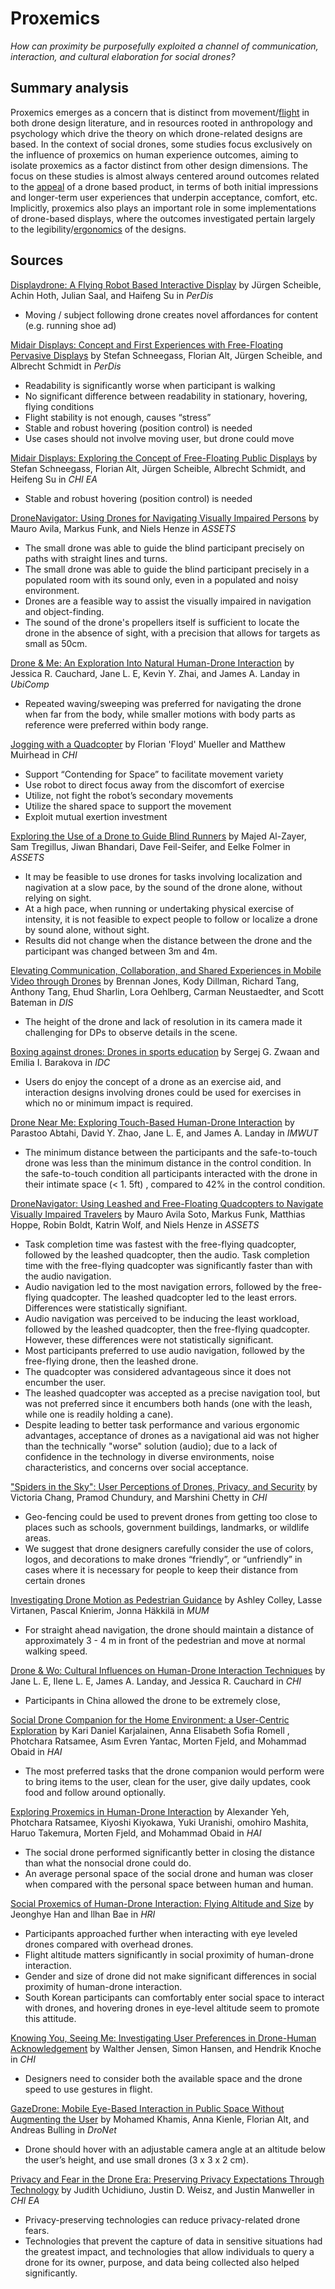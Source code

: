 # Proxemics

*How can proximity be purposefully exploited a channel of communication, interaction, and cultural elaboration for social drones?*

## Summary analysis
 
Proxemics emerges as a concern that is distinct from movement/[flight](https://github.com/socialdrones/designreview/blob/master/design-concerns/ddc/flight.md) in both drone design literature, and in resources rooted in anthropology and psychology which drive the theory on which drone-related designs are based. In the context of social drones, some studies focus exclusively on the influence of proxemics on human experience outcomes, aiming to isolate proxemics as a factor distinct from other design dimensions. The focus on these studies is almost always centered around outcomes related to the [appeal](https://github.com/socialdrones/designreview/blob/master/design-concerns/hcc/appeal.md) of a drone based product, in terms of both initial impressions and longer-term user experiences that underpin acceptance, comfort, etc. Implicitly, proxemics also plays an important role in some implementations of drone-based displays, where the outcomes investigated pertain largely to the legibility/[ergonomics](https://github.com/socialdrones/designreview/blob/master/design-concerns/hcc/ergonomics.md) of the designs.

## Sources

[Displaydrone: A Flying Robot Based Interactive Display](2013_Scheible_Displaydrone.md) by Jürgen Scheible, Achin Hoth, Julian Saal, and Haifeng Su in *PerDis*

- Moving / subject following drone creates novel affordances for content (e.g. running shoe ad)

[Midair Displays: Concept and First Experiences with Free-Floating Pervasive Displays](2014_Schneegass_PerDis.md) by Stefan Schneegass, Florian Alt, Jürgen Scheible, and Albrecht Schmidt in *PerDis*

- Readability is significantly worse when participant is walking
- No significant difference between readability in stationary, hovering, flying conditions
- Flight stability is not enough, causes “stress”
- Stable and robust hovering (position control) is needed
- Use cases should not involve moving user, but drone could move

[Midair Displays: Exploring the Concept of Free-Floating Public Displays](2014_Schneegass_Exploring.md) by Stefan Schneegass, Florian Alt, Jürgen Scheible, Albrecht Schmidt, and Heifeng Su in *CHI EA*

- Stable and robust hovering (position control) is needed

[DroneNavigator: Using Drones for Navigating Visually Impaired Persons](2015_Avila_DroneNavigator.md) by Mauro Avila, Markus Funk, and Niels Henze in *ASSETS*

- The small drone was able to guide the blind participant precisely on paths with straight lines and turns.
- The small drone was able to guide the blind participant precisely in a populated room with its sound only, even in a populated and noisy environment.
- Drones are a feasible way to assist the visually impaired in navigation and object-finding.
- The sound of the drone's propellers itself is sufficient to locate the drone in the absence of sight, with a precision that allows for targets as small as 50cm.

[Drone & Me: An Exploration Into Natural Human-Drone Interaction](2015_Cauchard_DroneAndMe.md) by Jessica R. Cauchard, Jane L. E, Kevin Y. Zhai, and James A. Landay in *UbiComp*

- Repeated waving/sweeping was preferred for navigating the drone when far from the body, while smaller motions with body parts as reference were preferred within body range.

[Jogging with a Quadcopter](2015_Mueller_Jogging.md) by Florian 'Floyd' Mueller and Matthew Muirhead in *CHI*

- Support “Contending for Space” to facilitate movement variety
- Use robot to direct focus away from the discomfort of exercise
- Utilize, not fight the robot’s secondary movements
- Utilize the shared space to support the movement 
- Exploit mutual exertion investment

[Exploring the Use of a Drone to Guide Blind Runners](2016_AlZayer_Runners.md) by Majed Al-Zayer, Sam Tregillus, Jiwan Bhandari, Dave Feil-Seifer, and Eelke Folmer in *ASSETS*

- It may be feasible to use drones for tasks involving localization and nagivation at a slow pace, by the sound of the drone alone, without relying on sight.
- At a high pace, when running or undertaking physical exercise of intensity, it is not feasible to expect people to follow or localize a drone by sound alone, without sight.
- Results did not change when the distance between the drone and the participant was changed between 3m and 4m.

[Elevating Communication, Collaboration, and Shared Experiences in Mobile Video through Drones](2016_Jones_MobileVideo.md) by Brennan Jones, Kody Dillman, Richard Tang, Anthony Tang, Ehud Sharlin, Lora Oehlberg, Carman Neustaedter, and Scott Bateman in *DIS*

- The height of the drone and lack of resolution in its camera made it challenging for DPs to observe details in the scene.

[Boxing against drones: Drones in sports education](2016_Zwaan_Boxing.md) by Sergej G. Zwaan and Emilia I. Barakova in *IDC*

- Users do enjoy the concept of a drone as an exercise aid, and interaction designs involving drones could be used for exercises in which no or minimum impact is required.

[Drone Near Me: Exploring Touch-Based Human-Drone Interaction](2017_Abtahi_DroneNearMe.md) by Parastoo Abtahi, David Y. Zhao, Jane L. E, and James A. Landay in *IMWUT*

- The minimum distance between the participants and the safe-to-touch drone was less than the minimum distance in the control condition. In the safe-to-touch condition all participants interacted with the drone in their intimate space (< 1. 5ft) , compared to 42% in the control condition.

[DroneNavigator: Using Leashed and Free-Floating Quadcopters to Navigate Visually Impaired Travelers](2017_AvilaSoto_DroneNavigator.md) by Mauro Avila Soto, Markus Funk, Matthias Hoppe, Robin Boldt, Katrin Wolf, and Niels Henze in *ASSETS*

- Task completion time was fastest with the free-flying quadcopter, followed by the leashed quadcopter, then the audio. Task completion time with the free-flying quadcopter was significantly faster than with the audio navigation.
- Audio navigation led to the most navigation errors, followed by the free-flying quadcopter. The leashed quadcopter led to the least errors. Differences were statistically signifiant.
- Audio navigation was perceived to be inducing the least workload, followed by the leashed quadcopter, then the free-flying quadcopter. However, these differences were not statistically significant.
- Most participants preferred to use audio navigation, followed by the free-flying drone, then the leashed drone.
- The quadcopter was considered advantageous since it does not encumber the user.
- The leashed quadcopter was accepted as a precise navigation tool, but was not preferred since it encumbers both hands (one with the leash, while one is readily holding a cane).
- Despite leading to better task performance and various ergonomic advantages, acceptance of drones as a navigational aid was not higher than the technically "worse" solution (audio); due to a lack of confidence in the technology in diverse environments, noise characteristics, and concerns over social acceptance.

["Spiders in the Sky": User Perceptions of Drones, Privacy, and Security](2017_Chang_SpidersInTheSky.md) by Victoria Chang, Pramod Chundury, and Marshini Chetty in *CHI*

- Geo-fencing could be used to prevent drones from getting too close to places such as schools, government buildings, landmarks, or wildlife areas.
- We suggest that drone designers carefully consider the use of colors, logos, and decorations to make drones “friendly”, or “unfriendly” in cases where it is necessary for people to keep their distance from certain drones

[Investigating Drone Motion as Pedestrian Guidance](2017_Colley_InvestigatingDroneMotion.md) by Ashley Colley, Lasse Virtanen, Pascal Knierim, Jonna Häkkilä in *MUM*

- For straight ahead navigation, the drone should maintain a distance of approximately 3 - 4 m in front of the pedestrian and move at normal walking speed.

[Drone & Wo: Cultural Influences on Human-Drone Interaction Techniques](2017_Ilene_DroneWo.md) by Jane L. E, Ilene L. E, James A. Landay, and Jessica R. Cauchard in *CHI*

- Participants in China allowed the drone to be extremely close,

[Social Drone Companion for the Home Environment: a User-Centric Exploration](2017_Karjalainen_SocialDroneCompanion.md) by Kari Daniel Karjalainen, Anna Elisabeth Sofia Romell , Photchara Ratsamee, Asım Evren Yantac, Morten Fjeld, and Mohammad Obaid in *HAI*

- The most preferred tasks that the drone companion would perform were to bring items to the user, clean for the user, give daily updates, cook food and follow around optionally.

[Exploring Proxemics in Human-Drone Interaction](2017_Yeh_ExploringProxemics.md) by Alexander Yeh, Photchara Ratsamee, Kiyoshi Kiyokawa, Yuki Uranishi, omohiro Mashita, Haruo Takemura, Morten Fjeld, and Mohammad Obaid in *HAI*

- The social drone performed significantly better in closing the distance than what the nonsocial drone could do.
- An average personal space of the social drone and human was closer when compared with the personal space between human and human.

[Social Proxemics of Human-Drone Interaction: Flying Altitude and Size](2018_Han_SocialProxemics.md) by Jeonghye Han and llhan Bae in *HRI*

- Participants approached further when interacting with eye leveled drones compared with overhead drones.
- Flight altitude matters significantly in social proximity of human-drone interaction.
- Gender and size of drone did not make significant differences in social proximity of human-drone interaction.
- South Korean participants can comfortably enter social space to interact with drones, and hovering drones in eye-level altitude seem to promote this attitude.

[Knowing You, Seeing Me: Investigating User Preferences in Drone-Human Acknowledgement](2018_Jensen_KnowingYouSeeingMe.md) by Walther Jensen, Simon Hansen, and Hendrik Knoche in *CHI*

- Designers need to consider both the available space and the drone speed to use gestures in flight.

[GazeDrone: Mobile Eye-Based Interaction in Public Space Without Augmenting the User](2018_Khamis_GazeDrone.md) by Mohamed Khamis, Anna Kienle, Florian Alt, and Andreas Bulling in *DroNet*

- Drone should hover with an adjustable camera angle at an altitude below the user’s height, and use small drones (3 x 3 x 2 cm).

[Privacy and Fear in the Drone Era: Preserving Privacy Expectations Through Technology](2018_Uchidiuno_PrivacyandFear.md) by Judith Uchidiuno, Justin D. Weisz, and Justin Manweller in *CHI EA*

- Privacy-preserving technologies can reduce privacy-related drone fears.
- Technologies that prevent the capture of data in sensitive situations had the greatest impact, and technologies that allow individuals to query a drone for its owner, purpose, and data being collected also helped significantly.


